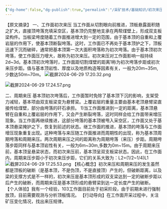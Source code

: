 ```yaml
---
{"dg-home":false,"dg-publish":true,"permalink":"/采矿技术/基础知识/初次来压与周期来压/","dgPassFrontmatter":true,"noteIcon":"","created":"2024-06-29T14:21:07.379+08:00","updated":"2024-06-29T17:26:13.342+08:00"}
---
```


【原文摘录】
一、工作面初次来压
当工作面从切割眼向前推进，顶板悬露面积随之扩大，直接顶垮落充填采空区，基本顶仍完整地支承在两帮煤壁上，形成双支板梁构件。当板梁垮度随着工作面推进增大到一定的范围，由于基本顶的自重和上覆岩层的作用下，使基本顶断裂垮落。这时，工作面已不再处于基本顶护之下，顶板迅速下沉而破碎，通常把基本顶第一次大面积垮落称为初次垮落。由于基本顶初次垮落，使工作面压力增大，故称为初次来压。初次来压对工作面影响一般持续2d~3d。基本顶初次垮落时，工作面距切割煤壁的距离1称为初次垮落步距或初次来压步距。值与基本顶岩性、厚度以及地质构造等因素有关，一般为20m~35m,少数达50m~70m。
![截屏2024-06-29 17.20.32.png](https://ob-2-1307403554.cos.ap-beijing.myqcloud.com/%E6%88%AA%E5%B1%8F2024-06-29%2017.20.32.png)


![截屏2024-06-29 17.24.57.png](https://ob-2-1307403554.cos.ap-beijing.myqcloud.com/%E6%88%AA%E5%B1%8F2024-06-29%2017.24.57.png)

二、周期来压
基本顶初次垮落后，工作面暂时免除了基本顶下沉的影响，支架受力减轻，基本项由双支板梁变为悬臂梁。上覆岩层的重量主要由基本老顶悬臂梁直接传给煤壁，部分由垮落的矸石承担。
1)当工作面推进到一定的距离，基本顶悬臂在自重和上覆岩层的作用下，又会产生断裂垮落，这时同样会给工作面带来增压现象。当工作面再继续推进，这部分垮落的基本顶被甩入采空区，工作面又处于基本顶悬梁掩护之下，恢复到前述的状态。继工作面的推进，基本顶的垮落与工作面增压现象重复出现。这种垮落与来压随工作面推进而周期性的出现，称为基本顶周期垮落和周期来压。两次周期来压之间的距离称为周期垮落（来压）步距。周期垮落步距同样与基本顶岩性有关，一般为6m~30m,多数为0m~15m。由于周期来压前，基本顶呈悬梁状态，而初次来压前，基本顶呈双支板梁状态。因此，在工作面内，周期来压步距小于初次来压步距，它们的关系大致为：L2=(1/2~1/4)L1
![截屏2024-06-29 17.25.53.png](https://ob-2-1307403554.cos.ap-beijing.myqcloud.com/%E6%88%AA%E5%B1%8F2024-06-29%2017.25.53.png)
【核心概念】初次来压和周期来压的发生虽然都是顶板的破断（是基本顶，不是伪顶，不是直接顶）产生的，但破断距离，以及梁的支撑方式是不一样的，初次来压是基本顶形成的双支梁达到一定的破断步距以后产生的破断，而周期来压是基本顶形成的悬臂梁到达一定长度产生的破断。
【个人体验】我有一个经验，103工作面目前处于初采阶段，由于前期未进行强制放顶，目前需要观测与分析顶板情况。
【行动导向】在工作面开采过程中，关注矿压变化情况，找出来压规律。

